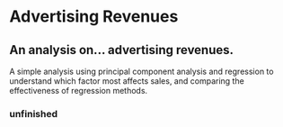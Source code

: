 # Advertising Revenues

## An analysis on... advertising revenues.

A simple analysis using principal component analysis and regression to understand which factor most affects sales, and comparing the effectiveness of regression methods.

### unfinished
